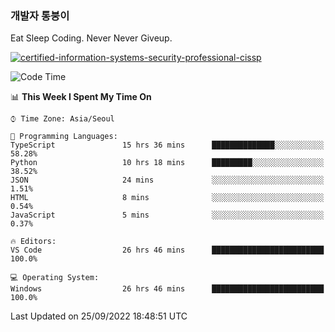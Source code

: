 ### 개발자 통붕이
Eat Sleep Coding.
Never Never Giveup.

[![certified-information-systems-security-professional-cissp](https://user-images.githubusercontent.com/44606727/157613689-acd84ec6-5f8f-4e79-89d9-a8d51f033634.png)](https://www.credly.com/badges/f394a010-85a0-450b-9136-8043af01d71c/public_url)

<!--START_SECTION:waka-->
![Code Time](http://img.shields.io/badge/Code%20Time-1%2C117%20hrs%2010%20mins-blue)

📊 **This Week I Spent My Time On** 

```text
⌚︎ Time Zone: Asia/Seoul

💬 Programming Languages: 
TypeScript               15 hrs 36 mins      ██████████████░░░░░░░░░░░   58.28% 
Python                   10 hrs 18 mins      █████████░░░░░░░░░░░░░░░░   38.52% 
JSON                     24 mins             ░░░░░░░░░░░░░░░░░░░░░░░░░   1.51% 
HTML                     8 mins              ░░░░░░░░░░░░░░░░░░░░░░░░░   0.54% 
JavaScript               5 mins              ░░░░░░░░░░░░░░░░░░░░░░░░░   0.37%

🔥 Editors: 
VS Code                  26 hrs 46 mins      █████████████████████████   100.0%

💻 Operating System: 
Windows                  26 hrs 46 mins      █████████████████████████   100.0%

```


 Last Updated on 25/09/2022 18:48:51 UTC
<!--END_SECTION:waka-->
